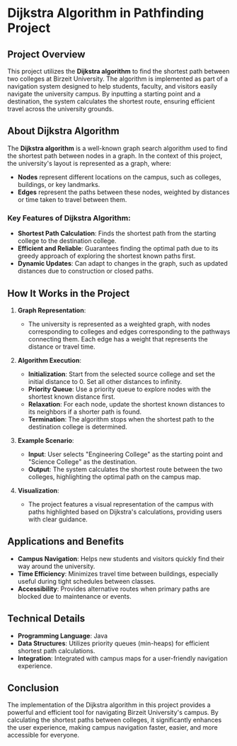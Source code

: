 # Dijkstra Algorithm in Pathfinding Project

## Project Overview

This project utilizes the **Dijkstra algorithm** to find the shortest path between two colleges at Birzeit University. The algorithm is implemented as part of a navigation system designed to help students, faculty, and visitors easily navigate the university campus. By inputting a starting point and a destination, the system calculates the shortest route, ensuring efficient travel across the university grounds.

## About Dijkstra Algorithm

The **Dijkstra algorithm** is a well-known graph search algorithm used to find the shortest path between nodes in a graph. In the context of this project, the university's layout is represented as a graph, where:
- **Nodes** represent different locations on the campus, such as colleges, buildings, or key landmarks.
- **Edges** represent the paths between these nodes, weighted by distances or time taken to travel between them.

### Key Features of Dijkstra Algorithm:

- **Shortest Path Calculation**: Finds the shortest path from the starting college to the destination college.
- **Efficient and Reliable**: Guarantees finding the optimal path due to its greedy approach of exploring the shortest known paths first.
- **Dynamic Updates**: Can adapt to changes in the graph, such as updated distances due to construction or closed paths.

## How It Works in the Project

1. **Graph Representation**:
   - The university is represented as a weighted graph, with nodes corresponding to colleges and edges corresponding to the pathways connecting them. Each edge has a weight that represents the distance or travel time.

2. **Algorithm Execution**:
   - **Initialization**: Start from the selected source college and set the initial distance to 0. Set all other distances to infinity.
   - **Priority Queue**: Use a priority queue to explore nodes with the shortest known distance first.
   - **Relaxation**: For each node, update the shortest known distances to its neighbors if a shorter path is found.
   - **Termination**: The algorithm stops when the shortest path to the destination college is determined.

3. **Example Scenario**:
   - **Input**: User selects "Engineering College" as the starting point and "Science College" as the destination.
   - **Output**: The system calculates the shortest route between the two colleges, highlighting the optimal path on the campus map.

4. **Visualization**:
   - The project features a visual representation of the campus with paths highlighted based on Dijkstra's calculations, providing users with clear guidance.

## Applications and Benefits

- **Campus Navigation**: Helps new students and visitors quickly find their way around the university.
- **Time Efficiency**: Minimizes travel time between buildings, especially useful during tight schedules between classes.
- **Accessibility**: Provides alternative routes when primary paths are blocked due to maintenance or events.

## Technical Details

- **Programming Language**: Java 
- **Data Structures**: Utilizes priority queues (min-heaps) for efficient shortest path calculations.
- **Integration**: Integrated with campus maps for a user-friendly navigation experience.

## Conclusion

The implementation of the Dijkstra algorithm in this project provides a powerful and efficient tool for navigating Birzeit University's campus. By calculating the shortest paths between colleges, it significantly enhances the user experience, making campus navigation faster, easier, and more accessible for everyone.
